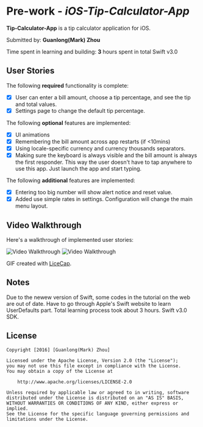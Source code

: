 # Pre-work - *iOS-Tip-Calculator-App*

**Tip-Calculator-App** is a tip calculator application for iOS.

Submitted by: **Guanlong(Mark) Zhou**

Time spent in learning and building: **3** hours spent in total
Swift v3.0

## User Stories

The following **required** functionality is complete:

* [X] User can enter a bill amount, choose a tip percentage, and see the tip and total values.
* [X] Settings page to change the default tip percentage.

The following **optional** features are implemented:
* [X] UI animations
* [X] Remembering the bill amount across app restarts (if <10mins)
* [X] Using locale-specific currency and currency thousands separators.
* [X] Making sure the keyboard is always visible and the bill amount is always the first responder. This way the user doesn't have to tap anywhere to use this app. Just launch the app and start typing.

The following **additional** features are implemented:

- [X] Entering too big number will show alert notice and reset value.
- [X] Added use simple rates in settings. Configuration will change the main menu layout.

## Video Walkthrough 

Here's a walkthrough of implemented user stories:

<img src='https://github.com/mookerz/iOS-Tip-Calculator-App/blob/master/TipCalculator2.gif' title='Video Walkthrough' alt='Video Walkthrough'/>
<img src='https://github.com/mookerz/iOS-Tip-Calculator-App/blob/master/TipCalculator3.gif' title='Video Walkthrough' alt='Video Walkthrough'/>

GIF created with [LiceCap](http://www.cockos.com/licecap/).

## Notes

Due to the newew version of Swift, some codes in the tutorial on the web are out of date. Have to go through Apple's Swift website to learn UserDefaults part.
Total learning process took about 3 hours.
Swift v3.0 SDK.

## License

    Copyright [2016] [Guanlong(Mark) Zhou]

    Licensed under the Apache License, Version 2.0 (the "License");
    you may not use this file except in compliance with the License.
    You may obtain a copy of the License at

        http://www.apache.org/licenses/LICENSE-2.0

    Unless required by applicable law or agreed to in writing, software
    distributed under the License is distributed on an "AS IS" BASIS,
    WITHOUT WARRANTIES OR CONDITIONS OF ANY KIND, either express or implied.
    See the License for the specific language governing permissions and
    limitations under the License.